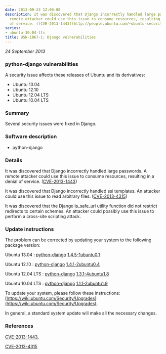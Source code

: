```yaml
---
date: 2013-09-24 12:00:00
description: It was discovered that Django incorrectly handled large passwords. A
  remote attacker could use this issue to consume resources, resulting in a denial
  of service. ([CVE-2013-1443](http://people.ubuntu.com/~ubuntu-security/cve/CVE-2013-1443))
series:
- ubuntu-10.04-lts
title: USN-1967-1: Django vulnerabilities
---
```


*24 September 2013*

### python-django vulnerabilities

A security issue affects these releases of Ubuntu and its derivatives:

* Ubuntu 13.04
* Ubuntu 12.10
* Ubuntu 12.04 LTS
* Ubuntu 10.04 LTS

### Summary

Several security issues were fixed in Django. 

### Software description

* python-django 

### Details

It was discovered that Django incorrectly handled large passwords. A remote attacker could use this issue to consume resources, resulting in a denial of service. ([CVE-2013-1443](http://people.ubuntu.com/~ubuntu-security/cve/CVE-2013-1443))

It was discovered that Django incorrectly handled ssi templates. An attacker could use this issue to read arbitrary files. ([CVE-2013-4315](http://people.ubuntu.com/~ubuntu-security/cve/CVE-2013-4315))

It was discovered that the Django is_safe_url utility function did not restrict redirects to certain schemes. An attacker could possibly use this issue to perform a cross-site scripting attack. 

### Update instructions

The problem can be corrected by updating your system to the following package version:

Ubuntu 13.04
 : [python-django](https://launchpad.net/ubuntu/+source/python-django) <span> [1.4.5-1ubuntu0.1](https://launchpad.net/ubuntu/+source/python-django/1.4.5-1ubuntu0.1) </span> 

Ubuntu 12.10
 : [python-django](https://launchpad.net/ubuntu/+source/python-django) <span> [1.4.1-2ubuntu0.4](https://launchpad.net/ubuntu/+source/python-django/1.4.1-2ubuntu0.4) </span> 

Ubuntu 12.04 LTS
 : [python-django](https://launchpad.net/ubuntu/+source/python-django) <span> [1.3.1-4ubuntu1.8](https://launchpad.net/ubuntu/+source/python-django/1.3.1-4ubuntu1.8) </span> 

Ubuntu 10.04 LTS
 : [python-django](https://launchpad.net/ubuntu/+source/python-django) <span> [1.1.1-2ubuntu1.9](https://launchpad.net/ubuntu/+source/python-django/1.1.1-2ubuntu1.9) </span> 

To update your system, please follow these instructions: [https://wiki.ubuntu.com/Security/Upgrades](https://wiki.ubuntu.com/Security/Upgrades).

In general, a standard system update will make all the necessary changes. 

### References

 
 [CVE-2013-1443](http://people.ubuntu.com/~ubuntu-security/cve/CVE-2013-1443), 

 [CVE-2013-4315](http://people.ubuntu.com/~ubuntu-security/cve/CVE-2013-4315)